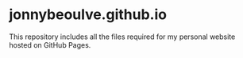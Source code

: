# jonnybeoulve.github.io
This repository includes all the files required for my personal website hosted on GitHub Pages.
